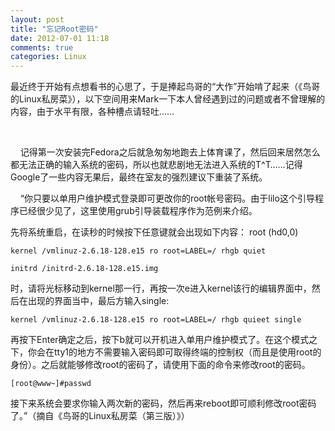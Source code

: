 ```yaml
---
layout: post
title: "忘记Root密码"
date: 2012-07-01 11:18
comments: true
categories: Linux
---
```

最近终于开始有点想看书的心思了，于是捧起鸟哥的“大作”开始啃了起来（《鸟哥的Linux私房菜》），以下空间用来Mark一下本人曾经遇到过的问题或者不曾理解的内容，由于水平有限，各种槽点请轻吐……

    

    记得第一次安装完Fedora之后就急匆匆地跑去上体育课了，然后回来居然怎么都无法正确的输入系统的密码，所以也就悲剧地无法进入系统的T^T……记得Google了一些内容无果后，最终在室友的强烈建议下重装了系统。

    “你只要以单用户维护模式登录即可更改你的root帐号密码。由于lilo这个引导程序已经很少见了，这里使用grub引导装载程序作为范例来介绍。

先将系统重启，在读秒的时候按下任意键就会出现如下内容：
	root (hd0,0)

	kernel /vmlinuz-2.6.18-128.e15 ro root=LABEL=/ rhgb quiet

	initrd /initrd-2.6.18-128.e15.img
时，请将光标移动到kernel那一行，再按一次e进入kernel该行的编辑界面中，然后在出现的界面当中，最后方输入single:

	kernel /vmlinuz-2.6.18-128.e15 ro root=LABEL=/ rhgb quieet single

再按下Enter确定之后，按下b就可以开机进入单用户维护模式了。在这个模式之下，你会在tty1的地方不需要输入密码即可取得终端的控制权（而且是使用root的身份）。之后就能够修改root的密码了，请使用下面的命令来修改root的密码。

	[root@www~]#passwd

接下来系统会要求你输入两次新的密码，然后再来reboot即可顺利修改root密码了。”（摘自《鸟哥的Linux私房菜（第三版）》）
